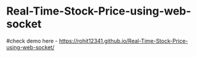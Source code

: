 # Real-Time-Stock-Price-using-web-socket
#check demo here - https://rohit12341.github.io/Real-Time-Stock-Price-using-web-socket/
